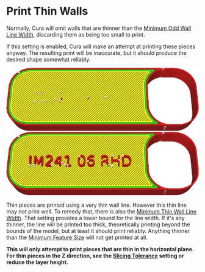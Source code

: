 Print Thin Walls
====
Normally, Cura will omit walls that are thinner than the <!--if cura_version<5.0:[Outer Wall Line Width](wall_line_width_0.md)--><!--if cura_version>=5.0-->[Minimum Odd Wall Line Width](min_odd_wall_line_width.md)<!--endif-->, discarding them as being too small to print.

If this setting is enabled, Cura will make an attempt at printing these pieces anyway. The resulting print will be inaccurate<!--if cura_version<5.0: and messy-->, but it should produce the desired shape somewhat reliably.

![Some parts are too thin to print](images/fill_outline_gaps_disabled.png)
![With this setting enabled, even thin parts will get printed](images/fill_outline_gaps_enabled.png)

<!--if cura_version<5.0:
The tiny pieces are filled with extremely thin lines. These lines are then combined if they are adjacent to one another and not too long. This works for many cases, but in some cases it produces a tiny zig zag, significantly increasing printing time.

It is advisable, before resorting to this setting, to try adjusting the outer wall line width slightly. If your part is slightly thinner than one line width, it might give a better result if you reduce the outer wall line width of your entire print such that the thin parts print normally. However reducing the line width too far will cause the material to flow unreliably, leading to underextrusion.
-->
<!--if cura_version>=5.0-->
Thin pieces are printed using a very thin wall line. However this thin line may not print well. To remedy that, there is also the [Minimum Thin Wall Line Width](min_bead_width.md). That setting provides a lower bound for the line width. If it's any thinner, the line will be printed too thick, theoretically printing beyond the bounds of the model, but at least it should print reliably. Anything thinner than the [Minimum Feature Size](min_feature_size.md) will not get printed at all.
<!--endif-->

**This will only attempt to print pieces that are thin in the horizontal plane. For thin pieces in the Z direction, see the [Slicing Tolerance](slicing_tolerance.md) setting or reduce the layer height.**